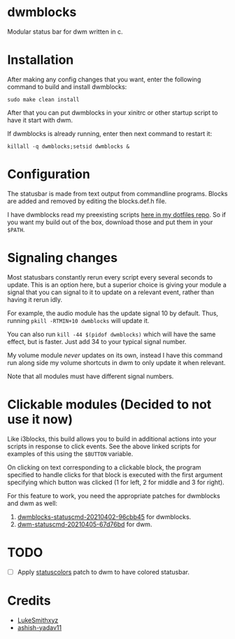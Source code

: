 # dwmblocks

Modular status bar for dwm written in c.

# Installation

After making any config changes that you want, enter the following command
to build and install dwmblocks:

```
sudo make clean install
```

After that you can put dwmblocks in your xinitrc or other startup script to have
it start with dwm.

If dwmblocks is already running, enter then next command to restart it:

```
killall -q dwmblocks;setsid dwmblocks &
```

# Configuration

The statusbar is made from text output from commandline programs. Blocks are added
and removed by editing the blocks.def.h file.

I have dwmblocks read my preexisting scripts
[here in my dotfiles repo](https://github.com/v01dv/.dotfiles/tree/main/bin/.local/bin/statusbar).
So if you want my build out of the box, download those and put them in your
`$PATH`.

# Signaling changes

Most statusbars constantly rerun every script every several seconds to update.
This is an option here, but a superior choice is giving your module a signal
that you can signal to it to update on a relevant event, rather than having it
rerun idly.

For example, the audio module has the update signal 10 by default.  Thus,
running `pkill -RTMIN+10 dwmblocks` will update it.

You can also run `kill -44 $(pidof dwmblocks)` which will have the same effect,
but is faster.  Just add 34 to your typical signal number.

My volume module *never* updates on its own, instead I have this command run
along side my volume shortcuts in dwm to only update it when relevant.

Note that all modules must have different signal numbers.

# Clickable modules (Decided to not use it now)

Like i3blocks, this build allows you to build in additional actions into your
scripts in response to click events. See the above linked scripts for examples
of this using the `$BUTTON` variable.

On clicking on text corresponding to a clickable block, the program specified
to handle clicks for that block is executed with the first argument specifying
which button was clicked (1 for left, 2 for middle and 3 for right).

For this feature to work, you need the appropriate patches for dwmblocks and
dwm as well:

1. [dwmblocks-statuscmd-20210402-96cbb45](https://dwm.suckless.org/patches/statuscmd/dwmblocks-statuscmd-20210402-96cbb45.diff) for dwmblocks.
2. [dwm-statuscmd-20210405-67d76bd](https://dwm.suckless.org/patches/statuscmd/dwm-statuscmd-20210405-67d76bd.diff) for dwm.

# TODO

- [ ] Apply [statuscolors](https://dwm.suckless.org/patches/statuscolors/) patch to dwm to have colored statusbar.

# Credits

- [LukeSmithxyz](https://github.com/LukeSmithxyz/dwmblocks)
- [ashish-yadav11](https://github.com/ashish-yadav11/dwmblocks)
